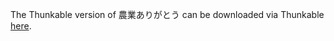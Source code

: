 The Thunkable version of 農業ありがとう can be downloaded via Thunkable
[here](https://x.thunkable.com/copy/a14983e3bc5742e3959d94334d3bd1a0
).
